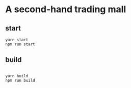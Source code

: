 # A second-hand trading mall

## start

```
yarn start
npm run start
```

## build

```

yarn build
npm run build

```


